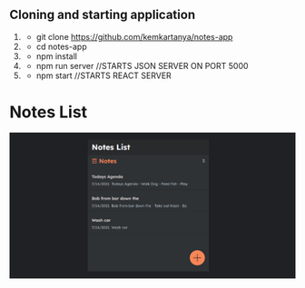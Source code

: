 
## Cloning and starting application
1. - git clone https://github.com/kemkartanya/notes-app
1. - cd notes-app
2. - npm install
3. - npm run server //STARTS JSON SERVER ON PORT 5000
4. - npm start  //STARTS REACT SERVER


# Notes List
<img src="./notes-app.png">  

